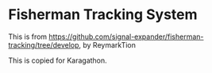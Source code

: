 # Fisherman Tracking System

This is from https://github.com/signal-expander/fisherman-tracking/tree/develop, by ReymarkTion 

This is copied for Karagathon. 
